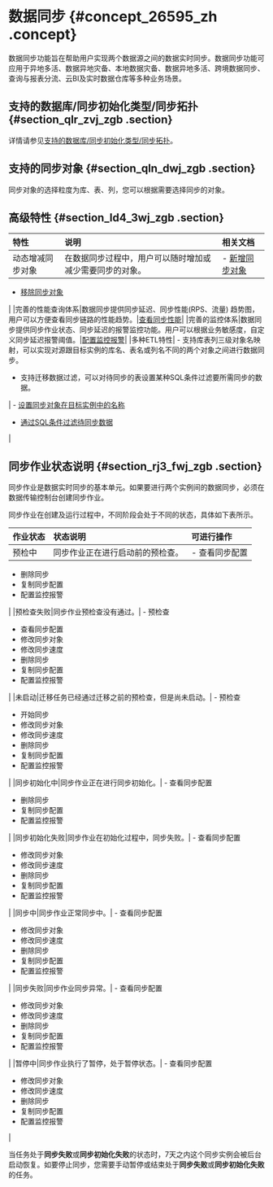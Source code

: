 # 数据同步 {#concept_26595_zh .concept}

数据同步功能旨在帮助用户实现两个数据源之间的数据实时同步。数据同步功能可应用于异地多活、数据异地灾备、本地数据灾备、数据异地多活、跨境数据同步、查询与报表分流、云BI及实时数据仓库等多种业务场景。

## 支持的数据库/同步初始化类型/同步拓扑 {#section_qlr_zvj_zgb .section}

详情请参见[支持的数据库/同步初始化类型/同步拓扑](../../../../cn.zh-CN/用户指南/实时同步/支持的数据库__同步初始化类型__同步拓扑.md#)。

## 支持的同步对象 {#section_qln_dwj_zgb .section}

同步对象的选择粒度为库、表、列，您可以根据需要选择同步的对象。

## 高级特性 {#section_ld4_3wj_zgb .section}

|特性|说明|相关文档|
|:-|:-|:---|
|动态增减同步对象|在数据同步过程中，用户可以随时增加或减少需要同步的对象。| -   [新增同步对象](../../../../cn.zh-CN/用户指南/实时同步/新增同步对象.md#)
-   [移除同步对象](../../../../cn.zh-CN/用户指南/实时同步/移除同步对象.md#)

 |
|完善的性能查询体系|数据同步提供同步延迟、同步性能\(RPS、流量\) 趋势图，用户可以方便查看同步链路的性能趋势。|[查看同步性能](../../../../cn.zh-CN/用户指南/实时同步/查看同步性能.md#)|
|完善的监控体系|数据同步提供同步作业状态、同步延迟的报警监控功能。用户可以根据业务敏感度，自定义同步延迟报警阈值。|[配置监控报警](../../../../cn.zh-CN/用户指南/实时同步/配置监控报警.md#)|
|多种ETL特性| -   支持库表列三级对象名映射，可以实现对源跟目标实例的库名、表名或列名不同的两个对象之间进行数据同步。
-   支持迁移数据过滤，可以对待同步的表设置某种SQL条件过滤要所需同步的数据。

 | -   [设置同步对象在目标实例中的名称](../../../../cn.zh-CN/用户指南/实时同步/设置同步对象在目标实例中的名称.md#)
-   [通过SQL条件过滤待同步数据](../../../../cn.zh-CN/用户指南/实时同步/通过SQL条件过滤待同步数据.md#)

 |

## 同步作业状态说明 {#section_rj3_fwj_zgb .section}

同步作业是数据实时同步的基本单元。如果要进行两个实例间的数据同步，必须在数据传输控制台创建同步作业。

同步作业在创建及运行过程中，不同阶段会处于不同的状态，具体如下表所示。

|作业状态|状态说明|可进行操作|
|:---|:---|:----|
|预检中|同步作业正在进行启动前的预检查。| -   查看同步配置
-   删除同步
-   复制同步配置
-   配置监控报警

 |
|预检查失败|同步作业预检查没有通过。| -   预检查
-   查看同步配置
-   修改同步对象
-   修改同步速度
-   删除同步
-   复制同步配置
-   配置监控报警

 |
|未启动|迁移任务已经通过迁移之前的预检查，但是尚未启动。| -   预检查
-   开始同步
-   修改同步对象
-   修改同步速度
-   删除同步
-   复制同步配置
-   配置监控报警

 |
|同步初始化中|同步作业正在进行同步初始化。| -   查看同步配置
-   删除同步
-   复制同步配置
-   配置监控报警

 |
|同步初始化失败|同步作业在初始化过程中，同步失败。| -   查看同步配置
-   修改同步对象
-   修改同步速度
-   删除同步
-   复制同步配置
-   配置监控报警

 |
|同步中|同步作业正常同步中。| -   查看同步配置
-   修改同步对象
-   修改同步速度
-   删除同步
-   复制同步配置
-   配置监控报警

 |
|同步失败|同步作业同步异常。| -   查看同步配置
-   修改同步对象
-   修改同步速度
-   删除同步
-   复制同步配置
-   配置监控报警

 |
|暂停中|同步作业执行了暂停，处于暂停状态。| -   查看同步配置
-   修改同步对象
-   修改同步速度
-   删除同步
-   复制同步配置
-   配置监控报警

 |

当任务处于**同步失败**或**同步初始化失败**的状态时，7天之内这个同步实例会被后台启动恢复。如要停止同步，您需要手动暂停或结束处于**同步失败**或**同步初始化失败**的任务。

